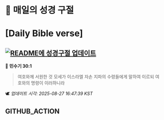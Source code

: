 # 🙏 매일의 성경 구절
# [Daily Bible verse]
## [![README에 성경구절 업데이트](https://github.com/DONGSUKA/first_test/actions/workflows/update-readme-bible.yml/badge.svg)](https://github.com/DONGSUKA/first_test/actions/workflows/update-readme-bible.yml)
<!-- START_BIBLE_VERSE -->
📖 **민수기 30:1**
> 여호와께 서원한 것 모세가 이스라엘 자손 지파의 수령들에게 말하여 이르되 여호와의 명령이 이러하니라

🕊️ _업데이트 시각: 2025-08-27 16:47:39 KST_
  <!-- END_BIBLE_VERSE -->
## GITHUB_ACTION
